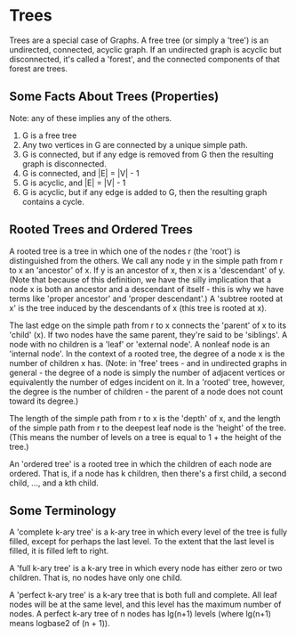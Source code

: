 Trees
=====

Trees are a special case of Graphs. A free tree (or simply a 'tree') is an
undirected, connected, acyclic graph. If an undirected graph is acyclic but
disconnected, it's called a 'forest', and the connected components of that
forest are trees.

Some Facts About Trees (Properties)
-----------------------------------
Note: any of these implies any of the others.
  1. G is a free tree
  2. Any two vertices in G are connected by a unique simple path.
  3. G is connected, but if any edge is removed from G then the resulting graph
     is disconnected.
  4. G is connected, and |E| = |V| - 1
  5. G is acyclic, and |E| = |V| - 1
  6. G is acyclic, but if any edge is added to G, then the resulting graph
     contains a cycle.

Rooted Trees and Ordered Trees
------------------------------
A rooted tree is a tree in which one of the nodes r (the 'root') is
distinguished from the others. We call any node y in the simple path from r to x
an 'ancestor' of x. If y is an ancestor of x, then x is a 'descendant' of y.
(Note that because of this definition, we have the silly implication that a node
x is both an ancestor and a descendant of itself - this is why we have terms
like 'proper ancestor' and 'proper descendant'.) A 'subtree rooted at x' is the
tree induced by the descendants of x (this tree is rooted at x).

The last edge on the simple path from r to x connects the 'parent' of x to its
'child' (x). If two nodes have the same parent, they're said to be 'siblings'. A
node with no children is a 'leaf' or 'external node'. A nonleaf node is an
'internal node'. In the context of a rooted tree, the degree of a node x is the
number of children x has. (Note: in 'free' trees - and in undirected graphs in
general - the degree of a node is simply the number of adjacent vertices or
equivalently the number of edges incident on it. In a 'rooted' tree, however,
the degree is the number of children - the parent of a node does not count
toward its degree.)

The length of the simple path from r to x is the 'depth' of x, and the length of
the simple path from r to the deepest leaf node is the 'height' of the tree.
(This means the number of levels on a tree is equal to 1 + the height of the
tree.)

An 'ordered tree' is a rooted tree in which the children of each node are
ordered. That is, if a node has k children, then there's a first child, a second
child, ..., and a kth child.

Some Terminology
----------------
A 'complete k-ary tree' is a k-ary tree in which every level of the tree is
fully filled, except for perhaps the last level. To the extent that the last
level is filled, it is filled left to right.

A 'full k-ary tree' is a k-ary tree in which every node has either zero or two
children. That is, no nodes have only one child.

A 'perfect k-ary tree' is a k-ary tree that is both full and complete. All leaf
nodes will be at the same level, and this level has the maximum number of nodes.
A perfect k-ary tree of n nodes has lg(n+1) levels (where lg(n+1) means logbase2
of (n + 1)).
